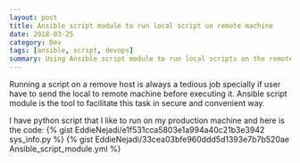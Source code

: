 ```yaml
---
layout: post
title: Ansible script module to run local script on remote machine
date: 2018-03-25
category: Dev
tags: [ansible, script, devops]
summary: Using Ansible script module to run local scripts on the remote machine
---
```


Running a script on a remove host is always a tedious job specially if user have to send the local to remote machine before executing it. Ansible script module is the tool to facilitate this task in secure and convenient way.

I have python script that I like to run on my production machine and here is the code:
{% gist EddieNejadi/e1f531cca5803e1a994a40c21b3e3942 sys_info.py %}
{% gist EddieNejadi/33cea03bfe960ddd5d1393e7b7b520ae Ansible_script_module.yml %}
